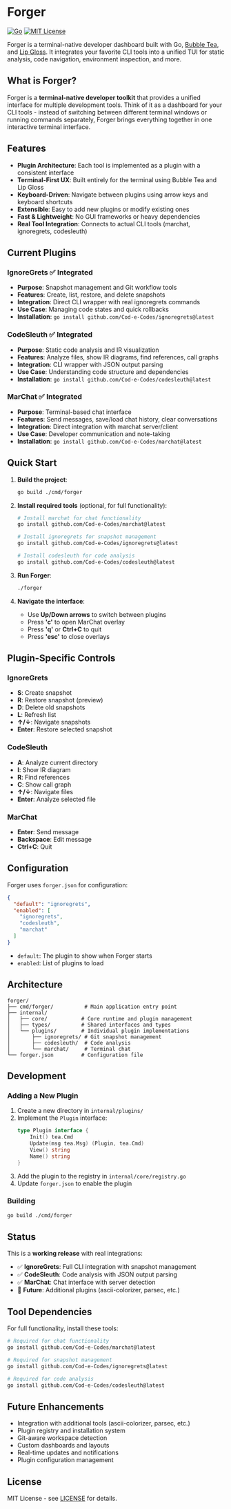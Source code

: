 # Forger

[![Go](https://img.shields.io/badge/go-1.21%2B-blue)](https://go.dev) [![MIT License](https://img.shields.io/badge/license-MIT-green.svg)](LICENSE)

Forger is a terminal-native developer dashboard built with Go, [Bubble Tea](https://github.com/charmbracelet/bubbletea), and [Lip Gloss](https://github.com/charmbracelet/lipgloss). It integrates your favorite CLI tools into a unified TUI for static analysis, code navigation, environment inspection, and more.

## What is Forger?

Forger is a **terminal-native developer toolkit** that provides a unified interface for multiple development tools. Think of it as a dashboard for your CLI tools - instead of switching between different terminal windows or running commands separately, Forger brings everything together in one interactive terminal interface.

## Features

- **Plugin Architecture**: Each tool is implemented as a plugin with a consistent interface
- **Terminal-First UX**: Built entirely for the terminal using Bubble Tea and Lip Gloss
- **Keyboard-Driven**: Navigate between plugins using arrow keys and keyboard shortcuts
- **Extensible**: Easy to add new plugins or modify existing ones
- **Fast & Lightweight**: No GUI frameworks or heavy dependencies
- **Real Tool Integration**: Connects to actual CLI tools (marchat, ignoregrets, codesleuth)

## Current Plugins

### IgnoreGrets ✅ **Integrated**
- **Purpose**: Snapshot management and Git workflow tools
- **Features**: Create, list, restore, and delete snapshots
- **Integration**: Direct CLI wrapper with real ignoregrets commands
- **Use Case**: Managing code states and quick rollbacks
- **Installation**: `go install github.com/Cod-e-Codes/ignoregrets@latest`

### CodeSleuth ✅ **Integrated**  
- **Purpose**: Static code analysis and IR visualization
- **Features**: Analyze files, show IR diagrams, find references, call graphs
- **Integration**: CLI wrapper with JSON output parsing
- **Use Case**: Understanding code structure and dependencies
- **Installation**: `go install github.com/Cod-e-Codes/codesleuth@latest`

### MarChat ✅ **Integrated**
- **Purpose**: Terminal-based chat interface
- **Features**: Send messages, save/load chat history, clear conversations
- **Integration**: Direct integration with marchat server/client
- **Use Case**: Developer communication and note-taking
- **Installation**: `go install github.com/Cod-e-Codes/marchat@latest`

## Quick Start

1. **Build the project**:
   ```bash
   go build ./cmd/forger
   ```

2. **Install required tools** (optional, for full functionality):
   ```bash
   # Install marchat for chat functionality
   go install github.com/Cod-e-Codes/marchat@latest
   
   # Install ignoregrets for snapshot management
   go install github.com/Cod-e-Codes/ignoregrets@latest
   
   # Install codesleuth for code analysis
   go install github.com/Cod-e-Codes/codesleuth@latest
   ```

3. **Run Forger**:
   ```bash
   ./forger
   ```

4. **Navigate the interface**:
   - Use **Up/Down arrows** to switch between plugins
   - Press **'c'** to open MarChat overlay
   - Press **'q'** or **Ctrl+C** to quit
   - Press **'esc'** to close overlays

## Plugin-Specific Controls

### IgnoreGrets
- **S**: Create snapshot
- **R**: Restore snapshot (preview)
- **D**: Delete old snapshots
- **L**: Refresh list
- **↑/↓**: Navigate snapshots
- **Enter**: Restore selected snapshot

### CodeSleuth
- **A**: Analyze current directory
- **I**: Show IR diagram
- **R**: Find references
- **C**: Show call graph
- **↑/↓**: Navigate files
- **Enter**: Analyze selected file

### MarChat
- **Enter**: Send message
- **Backspace**: Edit message
- **Ctrl+C**: Quit

## Configuration

Forger uses `forger.json` for configuration:

```json
{
  "default": "ignoregrets",
  "enabled": [
    "ignoregrets",
    "codesleuth", 
    "marchat"
  ]
}
```

- `default`: The plugin to show when Forger starts
- `enabled`: List of plugins to load

## Architecture

```
forger/
├── cmd/forger/          # Main application entry point
├── internal/
│   ├── core/           # Core runtime and plugin management
│   ├── types/          # Shared interfaces and types
│   └── plugins/        # Individual plugin implementations
│       ├── ignoregrets/ # Git snapshot management
│       ├── codesleuth/  # Code analysis
│       └── marchat/     # Terminal chat
└── forger.json         # Configuration file
```

## Development

### Adding a New Plugin

1. Create a new directory in `internal/plugins/`
2. Implement the `Plugin` interface:
   ```go
   type Plugin interface {
       Init() tea.Cmd
       Update(msg tea.Msg) (Plugin, tea.Cmd)
       View() string
       Name() string
   }
   ```
3. Add the plugin to the registry in `internal/core/registry.go`
4. Update `forger.json` to enable the plugin

### Building

```bash
go build ./cmd/forger
```

## Status

This is a **working release** with real integrations:

- ✅ **IgnoreGrets**: Full CLI integration with snapshot management
- ✅ **CodeSleuth**: Code analysis with JSON output parsing
- ✅ **MarChat**: Chat interface with server detection
- 🔄 **Future**: Additional plugins (ascii-colorizer, parsec, etc.)

## Tool Dependencies

For full functionality, install these tools:

```bash
# Required for chat functionality
go install github.com/Cod-e-Codes/marchat@latest

# Required for snapshot management
go install github.com/Cod-e-Codes/ignoregrets@latest

# Required for code analysis
go install github.com/Cod-e-Codes/codesleuth@latest
```

## Future Enhancements

- Integration with additional tools (ascii-colorizer, parsec, etc.)
- Plugin registry and installation system
- Git-aware workspace detection
- Custom dashboards and layouts
- Real-time updates and notifications
- Plugin configuration management

## License

MIT License - see [LICENSE](LICENSE) for details.
